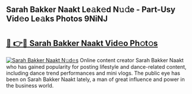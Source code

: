 ## Sarah Bakker Naakt Le𝚊k𝚎d N𝚞𝚍e - Part-Usy Vid𝚎o Le𝚊ks Photos 9NiNJ

# <h2><a href="http://fb2u4kc.evod.top/?m=Sarah+Bakker+Naakt">🔗 👉🔴 Sarah Bakker Naakt Vid𝚎o Ph𝚘t𝚘s</a></h2>

[![Sarah Bakker Naakt N𝚞d𝚎s](https://i.imgur.com/8V9OHl7.gif)](http://fb2u4kc.evod.top/?m=Sarah+Bakker+Naakt)
Online content creator Sarah Bakker Naakt who has gained popularity for posting lifestyle and dance-related content, including dance trend performances and mini vlogs. The public eye has been on Sarah Bakker Naakt lately, a man of great influence and power in the business world. 
